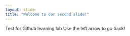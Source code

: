 ```yaml
---
layout: slide
title: "Welcome to our second slide!"
---
```

Test for Github learning lab
Use the left arrow to go back!
